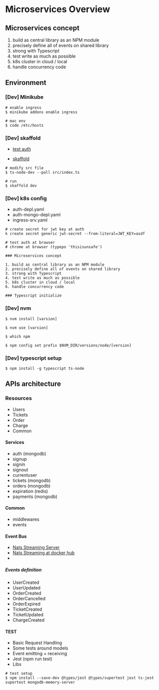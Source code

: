 # Microservices Overview

## Microservices concept

1. build as central library as an NPM module
2. precisely define all of events on shared library
3. strong with Typescript
4. test write as much as possible
5. k8s cluster in cloud / local
6. handle concurrency code

## Environment
### [Dev] Minikube
```
# enable ingress
$ minikube addons enable ingress

# mac env
$ code /etc/hosts
```

### [Dev] skaffold

- [test auth](https://skaffold.dev/)

- [skaffold](https://skaffold.dev/docs/references/yaml/)

```
# modify src file
$ ts-node-dev --poll src/index.ts

# run
$ skaffold dev
```

### [Dev] k8s config

- auth-depl.yaml
- auth-mongo-depl.yaml
- ingress-srv.yaml

```
# create secret for jwt key at auth 
k create secret generic jwt-secret --from-literal=JWT_KEY=asdf
```

```
# test auth at browser
# chrome at browser (typepo 'thisisunsafe')

### Microservices concept

1. build as central library as an NPM module
2. precisely define all of events on shared library
3. strong with Typescript
4. test write as much as possible
5. k8s cluster in cloud / local
6. handle concurrency code

### Typescript initialize
```
### [Dev] nvm
```
$ nvm install [varsion]

$ nvm use [varsion]

$ which npm

$ npm config set prefix $NVM_DIR/versions/node/[version]

```

### [Dev] typescript setup
```
$ npm install -g typescript ts-node
```

## APIs architecture
### Resources

- Users
- Tickets
- Order
- Charge
- Common

#### Services

- auth (mongodb)
- signup
- signin
- signout
- currentuser
- tickets (mongodb)
- orders (mongodb)
- expiration (redis)
- payments (mongodb)

#### Common 

- middlewares
- events

#### Event Bus

- [Nats Streaming Server](https://docs.nats.io)
- [Nats Streaming at docker hub](https://hub.docker.com/_/nats-streaming)
- 

##### Events definition

- UserCreated
- UserUpdated
- OrderCreated
- OrderCancelled
- OrderExpired
- TicketCreated
- TicketUpdated
- ChargeCreated

#### TEST

- Basic Request Handling
- Some tests around models
- Event emitting + receiving
- Jest (npm run test)
- Libs
  
```
# test setup
$ npm install --save-dev @types/jest @types/supertest jest ts-jest supertest mongodb-memory-server
```